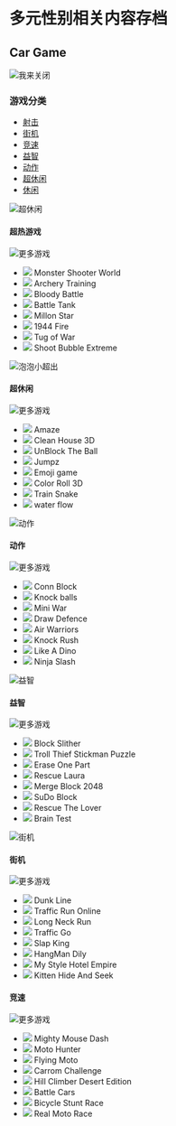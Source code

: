 # 多元性别相关内容存档

## Car Game

![我来关闭](static/images/icon_page_close.png)

### 游戏分类

- [射击](category.html?tag=Shooting)
- [街机](category.html?tag=Arcade)
- [竞速](category.html?tag=Racing)
- [益智](category.html?tag=Puzzle)
- [动作](category.html?tag=Action)
- [超休闲](category.html?tag=HyperCasual)
- [休闲](category.html?tag=Casual)

![超休闲](./images/tougujingsai.svg)

#### 超热游戏

![更多游戏](./images/more1.png)

- [![](./nes/resources/icon/4512.jpg)](game.html?id=4512) Monster Shooter World
- [![](./nes/resources/icon/4678.jpg)](game.html?id=4678) Archery Training
- [![](./nes/resources/icon/4700.jpg)](game.html?id=4700) Bloody Battle
- [![](./nes/resources/icon/4487.jpg)](game.html?id=4487) Battle Tank
- [![](./nes/resources/icon/4575.jpg)](game.html?id=4575) Millon Star
- [![](./nes/resources/icon/1944.jpg)](game.html?id=1944) 1944 Fire
- [![](./nes/resources/icon/4699.jpg)](game.html?id=4699) Tug of War
- [![](./nes/resources/icon/4600.jpg)](game.html?id=4600) Shoot Bubble Extreme

![泡泡小超出](./images/paopaoxiaochu.svg)

#### 超休闲

![更多游戏](./images/more1.png)

- [![](./nes/resources/icon/4513.jpg)](game.html?id=4513) Amaze
- [![](./nes/resources/icon/4702.jpg)](game.html?id=4702) Clean House 3D
- [![](./nes/resources/icon/4604.jpg)](game.html?id=4604) UnBlock The Ball
- [![](./nes/resources/icon/4680.jpg)](game.html?id=4680) Jumpz
- [![](./nes/resources/icon/4540.jpg)](game.html?id=4540) Emoji game
- [![](./nes/resources/icon/4519.jpg)](game.html?id=4519) Color Roll 3D
- [![](./nes/resources/icon/4498.jpg)](game.html?id=4498) Train Snake
- [![](./nes/resources/icon/4717.jpg)](game.html?id=4717) water flow

![动作](./images/dongzuo.svg)

#### 动作

![更多游戏](./images/more1.png)

- [![](./nes/resources/icon/4616.jpg)](game.html?id=4616) Conn Block
- [![](./nes/resources/icon/4614.jpg)](game.html?id=4614) Knock balls
- [![](./nes/resources/icon/4598.jpg)](game.html?id=4598) Mini War
- [![](./nes/resources/icon/4558.jpg)](game.html?id=4558) Draw Defence
- [![](./nes/resources/icon/4618.jpg)](game.html?id=4618) Air Warriors
- [![](./nes/resources/icon/4650.jpg)](game.html?id=4650) Knock Rush
- [![](./nes/resources/icon/4739.jpg)](game.html?id=4739) Like A Dino
- [![](./nes/resources/icon/4727.jpg)](game.html?id=4727) Ninja Slash

![益智](./images/puzzle.svg)

#### 益智

![更多游戏](./images/more1.png)

- [![](./nes/resources/icon/4722.jpg)](game.html?id=4722) Block Slither
- [![](./nes/resources/icon/4509.jpg)](game.html?id=4509) Troll Thief Stickman Puzzle
- [![](./nes/resources/icon/4538.jpg)](game.html?id=4538) Erase One Part
- [![](./nes/resources/icon/4607.jpg)](game.html?id=4607) Rescue Laura
- [![](./nes/resources/icon/4683.jpg)](game.html?id=4683) Merge Block 2048
- [![](./nes/resources/icon/4589.jpg)](game.html?id=4589) SuDo Block
- [![](./nes/resources/icon/4685.jpg)](game.html?id=4685) Rescue The Lover
- [![](./nes/resources/icon/4708.jpg)](game.html?id=4708) Brain Test

![街机](./images/sheji_2.svg)

#### 街机

![更多游戏](./images/more1.png)

- [![](./nes/resources/icon/4544.jpg)](game.html?id=4544) Dunk Line
- [![](./nes/resources/icon/4673.jpg)](game.html?id=4673) Traffic Run Online
- [![](./nes/resources/icon/4611.jpg)](game.html?id=4611) Long Neck Run
- [![](./nes/resources/icon/4602.jpg)](game.html?id=4602) Traffic Go
- [![](./nes/resources/icon/4510.jpg)](game.html?id=4510) Slap King
- [![](./nes/resources/icon/4488.jpg)](game.html?id=4488) HangMan Dily
- [![](./nes/resources/icon/4598.jpg)](game.html?id=4598) My Style Hotel Empire
- [![](./nes/resources/icon/4681.jpg)](game.html?id=4681) Kitten Hide And Seek

#### 竞速

![更多游戏](./images/more1.png)

- [![](./nes/resources/icon/4497.jpg)](game.html?id=4497) Mighty Mouse Dash
- [![](./nes/resources/icon/4490.jpg)](game.html?id=4490) Moto Hunter
- [![](./nes/resources/icon/4578.jpg)](game.html?id=4578) Flying Moto
- [![](./nes/resources/icon/4663.jpg)](game.html?id=4663) Carrom Challenge
- [![](./nes/resources/icon/4577.jpg)](game.html?id=4577) Hill Climber Desert Edition
- [![](./nes/resources/icon/4638.jpg)](game.html?id=4638) Battle Cars
- [![](./nes/resources/icon/4552.jpg)](game.html?id=4552) Bicycle Stunt Race
- [![](./nes/resources/icon/4723.jpg)](game.html?id=4723) Real Moto Race
<!-- tcd_original_link https://www.car29.com/qiche-214035.html -->
